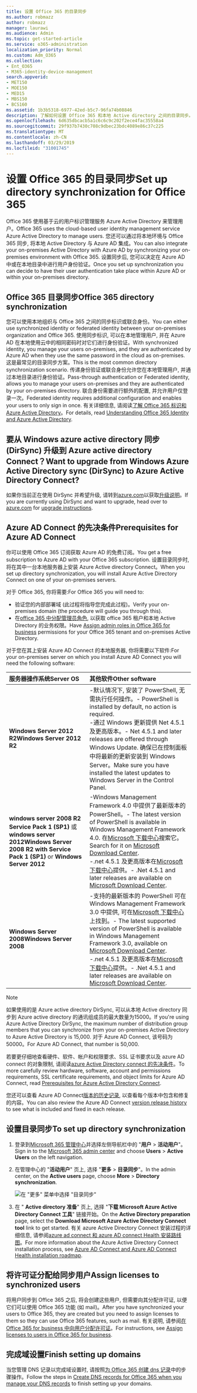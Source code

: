 ```yaml
---
title: 设置 Office 365 的目录同步
ms.author: robmazz
author: robmazz
manager: laurawi
ms.audience: Admin
ms.topic: get-started-article
ms.service: o365-administration
localization_priority: Normal
ms.custom: Adm_O365
ms.collection:
- Ent_O365
- M365-identity-device-management
search.appverid:
- MET150
- MOE150
- MED15
- MBS150
- BCS160
ms.assetid: 1b3b5318-6977-42ed-b5c7-96fa74b08846
description: 了解如何设置 Office 365 和本地 Active directory 之间的目录同步。
ms.openlocfilehash: 6d635dbcacb5a1c6c6c9c202f2ece4fac35558a4
ms.sourcegitcommit: 29f937b7430c708c9dbec23bdc4089e86c37c225
ms.translationtype: MT
ms.contentlocale: zh-CN
ms.lasthandoff: 03/29/2019
ms.locfileid: "31001745"
---
```

# <a name="set-up-directory-synchronization-for-office-365"></a><span data-ttu-id="b188f-103">设置 Office 365 的目录同步</span><span class="sxs-lookup"><span data-stu-id="b188f-103">Set up directory synchronization for Office 365</span></span>

<span data-ttu-id="b188f-104">Office 365 使用基于云的用户标识管理服务 Azure Active Directory 来管理用户。</span><span class="sxs-lookup"><span data-stu-id="b188f-104">Office 365 uses the cloud-based user identity management service Azure Active Directory to manage users.</span></span> <span data-ttu-id="b188f-105">您还可以通过将本地环境与 Office 365 同步, 将本地 Active Directory 与 Azure AD 集成。</span><span class="sxs-lookup"><span data-stu-id="b188f-105">You can also integrate your on-premises Active Directory with Azure AD by synchronizing your on-premises environment with Office 365.</span></span> <span data-ttu-id="b188f-106">设置同步后, 您可以决定在 Azure AD 中或在本地目录中进行用户身份验证。</span><span class="sxs-lookup"><span data-stu-id="b188f-106">Once you set up synchronization you can decide to have their user authentication take place within Azure AD or within your on-premises directory.</span></span>
  
## <a name="office-365-directory-synchronization"></a><span data-ttu-id="b188f-107">Office 365 目录同步</span><span class="sxs-lookup"><span data-stu-id="b188f-107">Office 365 directory synchronization</span></span>

<span data-ttu-id="b188f-108">您可以使用本地组织与 Office 365 之间的同步标识或联合身份。</span><span class="sxs-lookup"><span data-stu-id="b188f-108">You can either use synchronized identity or federated identity between your on-premises organization and Office 365.</span></span> <span data-ttu-id="b188f-109">使用同步标识, 可以在本地管理用户, 并在 Azure AD 在本地使用云中的相同密码时对它们进行身份验证。</span><span class="sxs-lookup"><span data-stu-id="b188f-109">With synchronized identity, you manage your users on-premises, and they are authenticated by Azure AD when they use the same password in the cloud as on-premises.</span></span> <span data-ttu-id="b188f-110">这是最常见的目录同步方案。</span><span class="sxs-lookup"><span data-stu-id="b188f-110">This is the most common directory synchronization scenario.</span></span> <span data-ttu-id="b188f-111">传递身份验证或联合身份允许您在本地管理用户, 并通过本地目录进行身份验证。</span><span class="sxs-lookup"><span data-stu-id="b188f-111">Pass-through authentication or Federated identity, allows you to manage your users on-premises and they are authenticated by your on-premises directory.</span></span> <span data-ttu-id="b188f-112">联合身份需要进行额外的配置, 并允许用户仅登录一次。</span><span class="sxs-lookup"><span data-stu-id="b188f-112">Federated identity requires additional configuration and enables your users to only sign in once.</span></span> <span data-ttu-id="b188f-113">有关详细信息, 请阅读[了解 Office 365 标识和 Azure Active Directory](about-office-365-identity.md)。</span><span class="sxs-lookup"><span data-stu-id="b188f-113">For details, read [Understanding Office 365 Identity and Azure Active Directory](about-office-365-identity.md).</span></span>
  
## <a name="want-to-upgrade-from-windows-azure-active-directory-sync-dirsync-to-azure-active-directory-connect"></a><span data-ttu-id="b188f-114">要从 Windows azure active directory 同步 (DirSync) 升级到 Azure active directory Connect？</span><span class="sxs-lookup"><span data-stu-id="b188f-114">Want to upgrade from Windows Azure Active Directory sync (DirSync) to Azure Active Directory Connect?</span></span>

<span data-ttu-id="b188f-115">如果你当前正在使用 DirSync 并希望升级, 请转到[azure.com](https://azure.com)以获取[升级说明](https://go.microsoft.com/fwlink/p/?LinkId=733240)。</span><span class="sxs-lookup"><span data-stu-id="b188f-115">If you are currently using DirSync and want to upgrade, head over to [azure.com](https://azure.com) for [upgrade instructions](https://go.microsoft.com/fwlink/p/?LinkId=733240).</span></span>
  
## <a name="prerequisites-for-azure-ad-connect"></a><span data-ttu-id="b188f-116">Azure AD Connect 的先决条件</span><span class="sxs-lookup"><span data-stu-id="b188f-116">Prerequisites for Azure AD Connect</span></span>

<span data-ttu-id="b188f-117">你可以使用 Office 365 订阅获取 Azure AD 的免费订阅。</span><span class="sxs-lookup"><span data-stu-id="b188f-117">You get a free subscription to Azure AD with your Office 365 subscription.</span></span> <span data-ttu-id="b188f-118">设置目录同步时, 将在其中一台本地服务器上安装 Azure Active directory Connect。</span><span class="sxs-lookup"><span data-stu-id="b188f-118">When you set up directory synchronization, you will install Azure Active Directory Connect on one of your on-premises servers.</span></span>
  
<span data-ttu-id="b188f-119">对于 Office 365, 你将需要:</span><span class="sxs-lookup"><span data-stu-id="b188f-119">For Office 365 you will need to:</span></span>
  
- <span data-ttu-id="b188f-120">验证您的内部部署域 (此过程将指导您完成此过程)。</span><span class="sxs-lookup"><span data-stu-id="b188f-120">Verify your on-premises domain (the procedure will guide you through this).</span></span>
- <span data-ttu-id="b188f-121">在[office 365 中分配管理员角色](https://support.office.com/article/EAC4D046-1AFD-4F1A-85FC-8219C79E1504), 以获取 office 365 租户和本地 Active Directory 的业务权限。</span><span class="sxs-lookup"><span data-stu-id="b188f-121">Have [Assign admin roles in Office 365 for business](https://support.office.com/article/EAC4D046-1AFD-4F1A-85FC-8219C79E1504) permissions for your Office 365 tenant and on-premises Active Directory.</span></span>

<span data-ttu-id="b188f-122">对于您在其上安装 Azure AD Connect 的本地服务器, 你将需要以下软件:</span><span class="sxs-lookup"><span data-stu-id="b188f-122">For your on-premises server on which you install Azure AD Connect you will need the following software:</span></span>
  
|<span data-ttu-id="b188f-123">**服务器操作系统**</span><span class="sxs-lookup"><span data-stu-id="b188f-123">**Server OS**</span></span>|<span data-ttu-id="b188f-124">**其他软件**</span><span class="sxs-lookup"><span data-stu-id="b188f-124">**Other software**</span></span>|
|:-----|:-----|
|<span data-ttu-id="b188f-125">**Windows Server 2012 R2**</span><span class="sxs-lookup"><span data-stu-id="b188f-125">**Windows Server 2012 R2**</span></span> | <span data-ttu-id="b188f-126">-默认情况下, 安装了 PowerShell, 无需执行任何操作。</span><span class="sxs-lookup"><span data-stu-id="b188f-126">- PowerShell is installed by default, no action is required.</span></span>  <br> <span data-ttu-id="b188f-127">-通过 Windows 更新提供 Net 4.5.1 及更高版本。</span><span class="sxs-lookup"><span data-stu-id="b188f-127">- Net 4.5.1 and later releases are offered through Windows Update.</span></span> <span data-ttu-id="b188f-128">确保已在控制面板中将最新的更新安装到 Windows Server。</span><span class="sxs-lookup"><span data-stu-id="b188f-128">Make sure you have installed the latest updates to Windows Server in the Control Panel.</span></span> |
|<span data-ttu-id="b188f-129">**windows server 2008 R2 Service Pack 1 (SP1)** 或**windows server 2012**</span><span class="sxs-lookup"><span data-stu-id="b188f-129">**Windows Server 2008 R2 with Service Pack 1 (SP1)** or **Windows Server 2012**</span></span> | <span data-ttu-id="b188f-130">-Windows Management Framework 4.0 中提供了最新版本的 PowerShell。</span><span class="sxs-lookup"><span data-stu-id="b188f-130">- The latest version of PowerShell is available in Windows Management Framework 4.0.</span></span> <span data-ttu-id="b188f-131">在[Microsoft 下载中心](https://go.microsoft.com/fwlink/p/?LinkId=717996)搜索它。</span><span class="sxs-lookup"><span data-stu-id="b188f-131">Search for it on [Microsoft Download Center](https://go.microsoft.com/fwlink/p/?LinkId=717996).</span></span>  <br> <span data-ttu-id="b188f-132">-.net 4.5.1 及更高版本在[Microsoft 下载中心](https://go.microsoft.com/fwlink/p/?LinkId=717996)提供。</span><span class="sxs-lookup"><span data-stu-id="b188f-132">- .Net 4.5.1 and later releases are available on [Microsoft Download Center](https://go.microsoft.com/fwlink/p/?LinkId=717996).</span></span> |
|<span data-ttu-id="b188f-133">**Windows Server 2008**</span><span class="sxs-lookup"><span data-stu-id="b188f-133">**Windows Server 2008**</span></span> | <span data-ttu-id="b188f-134">-支持的最新版本的 PowerShell 可在 Windows Management Framework 3.0 中提供, 可在[Microsoft 下载中心](https://go.microsoft.com/fwlink/p/?LinkId=717996)上找到。</span><span class="sxs-lookup"><span data-stu-id="b188f-134">- The latest supported version of PowerShell is available in Windows Management Framework 3.0, available on [Microsoft Download Center](https://go.microsoft.com/fwlink/p/?LinkId=717996).</span></span>  <br> <span data-ttu-id="b188f-135">-.net 4.5.1 及更高版本在[Microsoft 下载中心](https://go.microsoft.com/fwlink/p/?LinkId=717996)提供。</span><span class="sxs-lookup"><span data-stu-id="b188f-135">- .Net 4.5.1 and later releases are available on [Microsoft Download Center](https://go.microsoft.com/fwlink/p/?LinkId=717996).</span></span> |

> [!NOTE]
> <span data-ttu-id="b188f-136">如果使用的是 Azure active directory DirSync, 可以从本地 Active directory 同步到 Azure active directory 的通讯组成员的最大数量为15000。</span><span class="sxs-lookup"><span data-stu-id="b188f-136">If you're using Azure Active Directory DirSync, the maximum number of distribution group members that you can synchronize from your on-premises Active Directory to Azure Active Directory is 15,000.</span></span> <span data-ttu-id="b188f-137">对于 Azure AD Connect, 该号码为50000。</span><span class="sxs-lookup"><span data-stu-id="b188f-137">For Azure AD Connect, that number is 50,000.</span></span>
  
<span data-ttu-id="b188f-138">若要更仔细地查看硬件、软件、帐户和权限要求、SSL 证书要求以及 azure AD connect 的对象限制, 请阅读[azure Active Directory connect 的先决条件](https://docs.microsoft.com/azure/active-directory/hybrid/how-to-connect-install-prerequisites)。</span><span class="sxs-lookup"><span data-stu-id="b188f-138">To more carefully review hardware, software, account and permissions requirements, SSL certificate requirements, and object limits for Azure AD Connect, read [Prerequisites for Azure Active Directory Connect](https://docs.microsoft.com/azure/active-directory/hybrid/how-to-connect-install-prerequisites).</span></span>
  
<span data-ttu-id="b188f-139">您还可以查看 Azure AD Connect[版本的历史记录](https://docs.microsoft.com/azure/active-directory/hybrid/reference-connect-version-history), 以查看每个版本中包含和修复的内容。</span><span class="sxs-lookup"><span data-stu-id="b188f-139">You can also review the Azure AD Connect [version release history](https://docs.microsoft.com/azure/active-directory/hybrid/reference-connect-version-history) to see what is included and fixed in each release.</span></span>

## <a name="to-set-up-directory-synchronization"></a><span data-ttu-id="b188f-140">设置目录同步</span><span class="sxs-lookup"><span data-stu-id="b188f-140">To set up directory synchronization</span></span>

1. <span data-ttu-id="b188f-141">登录到[Microsoft 365 管理中心](https://admin.microsoft.com)并选择左侧导航栏中的 "**用户** \> **活动用户**"。</span><span class="sxs-lookup"><span data-stu-id="b188f-141">Sign in to the [Microsoft 365 admin center](https://admin.microsoft.com) and choose **Users** \> **Active Users** on the left navigation.</span></span>
2. <span data-ttu-id="b188f-142">在管理中心的 "**活动用户**" 页上, 选择 "**更多** \> **目录同步**"。</span><span class="sxs-lookup"><span data-stu-id="b188f-142">In the admin center, on the **Active users** page, choose **More** \> **Directory synchronization**.</span></span>

    ![在 "更多" 菜单中选择 "目录同步"](media/dc6669e5-c01b-471e-9cdf-04f5d44e1c4b.png)
  
3. <span data-ttu-id="b188f-144">在 " **Active directory 准备**" 页上, 选择 "**下载 Microsoft Azure Active Directory Connect 工具**" 链接开始。</span><span class="sxs-lookup"><span data-stu-id="b188f-144">On the **Active Directory preparation** page, select the **Download Microsoft Azure Active Directory Connect tool** link to get started.</span></span> <span data-ttu-id="b188f-145">有关 azure Active Directory Connect 安装过程的详细信息, 请参阅[azure ad connect 和 azure AD connect Health 安装路线图](https://docs.microsoft.com/azure/active-directory/hybrid/how-to-connect-install-roadmap)。</span><span class="sxs-lookup"><span data-stu-id="b188f-145">For more information about the Azure Active Directory Connect installation process, see [Azure AD Connect and Azure AD Connect Health installation roadmap](https://docs.microsoft.com/azure/active-directory/hybrid/how-to-connect-install-roadmap).</span></span>

## <a name="assign-licenses-to-synchronized-users"></a><span data-ttu-id="b188f-146">将许可证分配给同步用户</span><span class="sxs-lookup"><span data-stu-id="b188f-146">Assign licenses to synchronized users</span></span>

<span data-ttu-id="b188f-147">将用户同步到 Office 365 之后, 将会创建这些用户, 但需要向其分配许可证, 以便它们可以使用 Office 365 功能 (如 mail)。</span><span class="sxs-lookup"><span data-stu-id="b188f-147">After you have synchronized your users to Office 365, they are created but you need to assign licenses to them so they can use Office 365 features, such as mail.</span></span> <span data-ttu-id="b188f-148">有关说明, 请参阅[在 Office 365 for business 中向用户分配许可证](https://support.office.com/article/997596b5-4173-4627-b915-36abac6786dc)。</span><span class="sxs-lookup"><span data-stu-id="b188f-148">For instructions, see [Assign licenses to users in Office 365 for business](https://support.office.com/article/997596b5-4173-4627-b915-36abac6786dc).</span></span>

## <a name="finish-setting-up-domains"></a><span data-ttu-id="b188f-149">完成域设置</span><span class="sxs-lookup"><span data-stu-id="b188f-149">Finish setting up domains</span></span>

<span data-ttu-id="b188f-150">当您管理 DNS 记录以完成域设置时, 请按照[为 Office 365 创建 dns 记录](https://support.office.com/article/b0f3fdca-8a80-4e8e-9ef3-61e8a2a9ab23)中的步骤操作。</span><span class="sxs-lookup"><span data-stu-id="b188f-150">Follow the steps in [Create DNS records for Office 365 when you manage your DNS records](https://support.office.com/article/b0f3fdca-8a80-4e8e-9ef3-61e8a2a9ab23) to finish setting up your domains.</span></span>